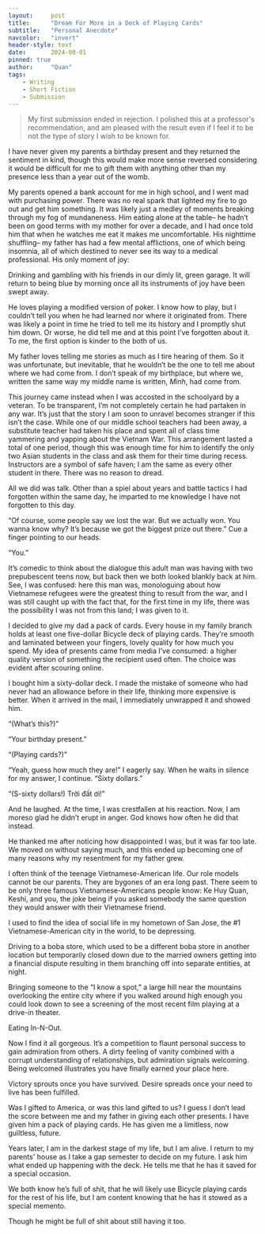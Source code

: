 ```yaml
---
layout:     post
title:      "Dream For More in a Deck of Playing Cards"
subtitle:   "Personal Anecdote"
navcolor:   "invert"
header-style: text
date:       2024-08-01
pinned: true
author:     "Quan"
tags:
    - Writing
    - Short Fiction
    - Submission
---
```


> My first submission ended in rejection. I polished this at a professor's recommendation, and am pleased with the result even if
> I feel it to be not the type of story I wish to be known for.

I have never given my parents a birthday present and they returned the sentiment in kind, though this would make more sense reversed considering it would be difficult for me to gift them with anything other than my presence less than a year out of the womb.

My parents opened a bank account for me in high school, and I went mad with purchasing power. There was no real spark that lighted my fire to go out and get him something. It was likely just a medley of moments breaking through my fog of mundaneness. Him eating alone at the table– he hadn’t been on good terms with my mother for over a decade, and I had once told him that when he watches me eat it makes me uncomfortable. His nighttime shuffling– my father has had a few mental afflictions, one of which being insomnia, all of which destined to never see its way to a medical professional. His only moment of joy:

Drinking and gambling with his friends in our dimly lit, green garage. 
It will return to being blue by morning once all its instruments of joy have been swept away.

He loves playing a modified version of poker. I know how to play, but I couldn’t tell you when he had learned nor where it originated from. There was likely a point in time he tried to tell me its history and I promptly shut him down. Or worse, he did tell me and at this point I’ve forgotten about it. To me, the first option is kinder to the both of us.

My father loves telling me stories as much as I tire hearing of them. So it was unfortunate, but inevitable, that he wouldn’t be the one to tell me about where we had come from. I don’t speak of my birthplace, but where we, written the same way my middle name is written, *Mình*, had come from. 

This journey came instead when I was accosted in the schoolyard by a veteran. To be transparent, I’m not completely certain he had partaken in any war. It’s just that the story I am soon to unravel becomes stranger if this isn’t the case. While one of our middle school teachers had been away, a substitute teacher had taken his place and spent all of class time yammering and yapping about the Vietnam War. This arrangement lasted a total of one period, though this was enough time for him to identify the only two Asian students in the class and ask them for their time during recess. Instructors are a symbol of safe haven; I am the same as every other student in there. There was no reason to dread.

All we did was talk. Other than a spiel about years and battle tactics I had forgotten within the same day, he imparted to me knowledge I have not forgotten to this day.

“Of course, some people say we lost the war. But we actually won. You wanna know why? It’s because we got the biggest prize out there.” Cue a finger pointing to our heads. 

“You.”

It’s comedic to think about the dialogue this adult man was having with two prepubescent teens now, but back then we both looked blankly back at him. See, I was confused: here this man was, monologuing about how Vietnamese refugees were the greatest thing to result from the war, and I was still caught up with the fact that, for the first time in my life, there was the possibility I was not from this land; I was given to it.

I decided to give my dad a pack of cards. Every house in my family branch holds at least one five-dollar Bicycle deck of playing cards. They’re smooth and laminated between your fingers, lovely quality for how much you spend. My idea of presents came from media I’ve consumed: a higher quality version of something the recipient used often. The choice was evident after scouring online.

I bought him a sixty-dollar deck. I made the mistake of someone who had never had an allowance before in their life, thinking more expensive is better. When it arrived in the mail, I immediately unwrapped it and showed him.

“(What’s this?)” 

“Your birthday present.”

“(Playing cards?)”

“Yeah, guess how much they are!” I eagerly say. When he waits in silence for my answer, I continue. “Sixty dollars.”

“(S-sixty dollars!) Trời đất ơi!”

And he laughed. At the time, I was crestfallen at his reaction. Now, I am moreso glad he didn’t erupt in anger. God knows how often he did that instead.

He thanked me after noticing how disappointed I was, but it was far too late. We moved on without saying much, and this ended up becoming one of many reasons why my resentment for my father grew. 

I often think of the teenage Vietnamese-American life. Our role models cannot be our parents. They are bygones of an era long past. There seem to be only three famous Vietnamese-Americans people know: Ke Huy Quan, Keshi, and you, the joke being if you asked somebody the same question they would answer with their Vietnamese friend. 

I used to find the idea of social life in my hometown of San Jose, the #1 Vietnamese-American city in the world, to be depressing. 

Driving to a boba store, which used to be a different boba store in another location but temporarily closed down due to the married owners getting into a financial dispute resulting in them branching off into separate entities, at night. 

Bringing someone to the “I know a spot,” a large hill near the mountains overlooking the entire city where if you walked around high enough you could look down to see a screening of the most recent film playing at a drive-in theater. 

Eating In-N-Out.

Now I find it all gorgeous. It’s a competition to flaunt personal success to gain admiration from others. A dirty feeling of vanity combined with a corrupt understanding of relationships, but admiration signals welcoming. Being welcomed illustrates you have finally earned your place here. 

Victory sprouts once you have survived. 
Desire spreads once your need to live has been fulfilled.

Was I gifted to America, or was this land gifted to us? I guess I don’t lead the score between me and my father in giving each other presents. I have given him a pack of playing cards. He has given me a limitless, now guiltless, future.

Years later, I am in the darkest stage of my life, but I am alive. I return to my parents' house as I take a gap semester to decide on my future. I ask him what ended up happening with the deck. He tells me that he has it saved for a special occasion. 

We both know he’s full of shit, that he will likely use Bicycle playing cards for the rest of his life, but I am content knowing that he has it stowed as a special memento. 

Though he might be full of shit about still having it too.
